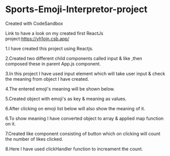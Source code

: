 # Sports-Emoji-Interpretor-project
Created with CodeSandbox
 
 Link to have a look on my created first ReactJs project:https://yh1ojn.csb.app/

1.I have created this project using Reactjs.

2.Created two different child components called input & like ,then composed these in parent App.js component.

3.In this project I have used input element which will take user input & check the meaning from object I have created.

4.The entered emoji's meaning will be shown below. 

5.Created object with emoji's as key & meaning as values.

6.After clicking on emoji list below will also show the meaning of it.

6.To show meaning I have converted object to array & applied map function on it.

7.Created like component consisting of button which on clicking will count the number of likes clicked.

8.Here I have used clickHandler function to increament the count.
